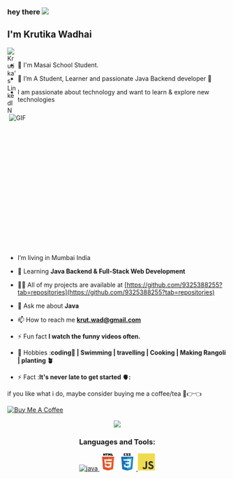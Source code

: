 ### hey there <img src="https://media.giphy.com/media/hvRJCLFzcasrR4ia7z/giphy.gif" width="25px">
## I'm Krutika Wadhai
<a href="https://www.linkedin.com/in/krutika-wadhai-6a07b2121/">
  <img align="left" alt="Krutika's LinkedIN" width="22px" src="https://raw.githubusercontent.com/peterthehan/peterthehan/master/assets/linkedin.svg" />
</a>
<br />

 <img align="right" alt="GIF" src="https://github.com/abhisheknaiidu/abhisheknaiidu/blob/master/code.gif?raw=true" width="500" height="320" />
 
 - 🔭 I'm Masai School Student.

 - 🔭 I’m  A Student, Learner and passionate Java Backend developer 🚀

 - I am passionate about technology and want to learn & explore new technologies

 - I’m living  in Mumbai India 

- 🌱 Learning **Java Backend & Full-Stack Web Development**

- 👨‍💻 All of my projects are available at [https://github.com/9325388255?tab=repositories](https://github.com/9325388255?tab=repositories)

- 💬 Ask me about **Java**

- 📫 How to reach me **krut.wad@gmail.com**

- ⚡ Fun fact **I watch the funny videos often.**

- 🎯 Hobbies :**coding📕 | Swimming | travelling | Cooking | Making Rangoli | planting 🪴**

- ⚡ Fact :**It's never late to get started 🫀:**
 
if you like what i do, maybe consider buying me a coffee/tea 🥺👉👈

<a href="https://www.buymeacoffee.com/abhisheknaiidu" target="_blank"><img src="https://cdn.buymeacoffee.com/buttons/v2/default-red.png" alt="Buy Me A Coffee" width="150" ></a>

<p align="center">
  <img align="center" src="https://github-readme-stats.vercel.app/api/top-langs?username=noorish100&show_icons=true&locale=en&layout=compact"  /></p>


<h3 align="center">Languages and Tools:</h3>
<p align="center"> <a href="https://getbootstrap.com" target="_blank" rel="noreferrer"> 
  <a href="https://java.com" target="_blank" rel="noreferrer"> <img src="https://i.pinimg.com/originals/bb/72/c8/bb72c84af959c4689e0bae3bfed496f5.png" alt="java" width="40" height="40"/></a><a href="https://www.w3schools.com/css/" target="_blank" rel="noreferrer">  </a> <img src="https://raw.githubusercontent.com/devicons/devicon/master/icons/html5/html5-original-wordmark.svg" alt="html5" width="40" height="40"/> </a> <img src="https://raw.githubusercontent.com/devicons/devicon/master/icons/css3/css3-original-wordmark.svg" alt="css3" width="40" height="40"/><a href="https://developer.mozilla.org/en-US/docs/Web/JavaScript" target="_blank" rel="noreferrer"> <img src="https://raw.githubusercontent.com/devicons/devicon/master/icons/javascript/javascript-original.svg" alt="javascript" width="40" height="40"/> </a> <a href="https://www.mongodb.com/" target="_blank" rel="noreferrer"></p>
  
  </br>


